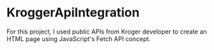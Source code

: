 # KroggerApiIntegration
For this project, I used public APIs from Kroger developer to create an HTML page using JavaScript's Fetch API concept.
